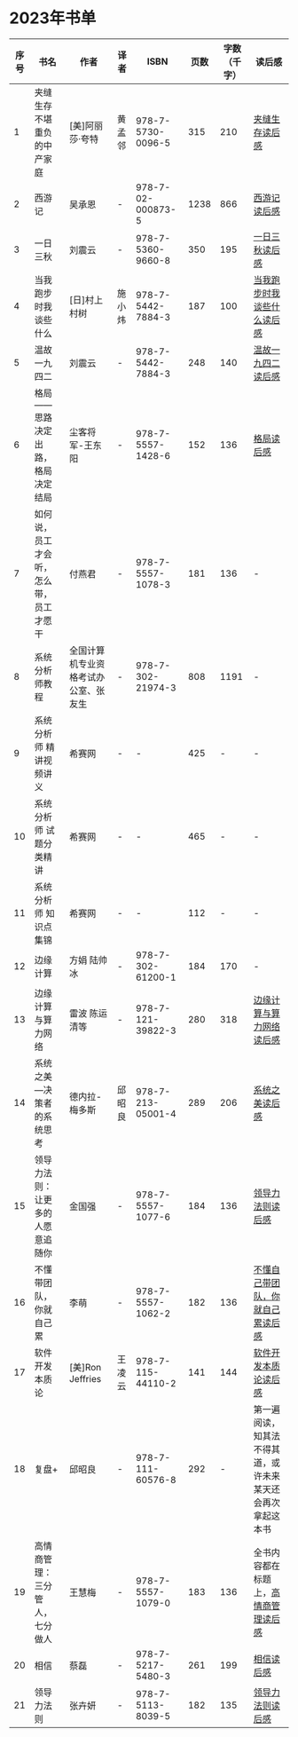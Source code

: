 # 2023年书单
| 序号  | 书名             | 作者        | 译者   | ISBN              | 页数 | 字数（千字） | 读后感 |
|-----|----------------|-----------|------|-------------------| --- | -- | --- |
| 1   | 夹缝生存 不堪重负的中产家庭 | [美]阿丽莎·夸特 | 黄孟邻  | 978-7-5730-0096-5 | 315 | 210 |[夹缝生存读后感](./2023/夹缝生存.md)|
| 2   | 西游记            | 吴承恩       | -    | 978-7-02-000873-5 | 1238 | 866 | [西游记读后感](./2023/西游记.md) |
| 3   | 一日三秋           | 刘震云       | -    | 978-7-5360-9660-8 | 350 | 195 | [一日三秋读后感](./2023/一日三秋.md) |
| 4   | 当我跑步时我谈些什么 | [日]村上村树  | 施小炜 | 978-7-5442-7884-3 | 187 | 100 | [当我跑步时我谈些什么读后感](./2023/当我跑步时我谈些什么.md) |
| 5   | 温故一九四二 | 刘震云 | - | 978-7-5442-7884-3 | 248 | 140 | [温故一九四二读后感](./2023/温故一九四二.md) |
| 6 | 格局——思路决定出路，格局决定结局 | 尘客将军-王东阳 | - | 978-7-5557-1428-6 | 152 | 136 | [格局读后感](./2023/格局.md) |
| 7 | 如何说，员工才会听，怎么带，员工才愿干 | 付燕君 | - | 978-7-5557-1078-3 | 181 | 136 | - |
| 8 | 系统分析师教程 | 全国计算机专业资格考试办公室、张友生 | - | 978-7-302-21974-3 | 808 | 1191 | - |
| 9 | 系统分析师 精讲视频讲义 | 希赛网 | - | - | 425 | - | - |
| 10 | 系统分析师 试题分类精讲 | 希赛网 | - | - | 465 | - | - |
| 11 | 系统分析师 知识点集锦 | 希赛网 | - | - | 112 | - | - |
| 12 | 边缘计算 | 方娟 陆帅冰 | - | 978-7-302-61200-1 | 184 | 170 | - |
| 13 | 边缘计算与算力网络 | 雷波 陈运清等 | - | 978-7-121-39822-3 | 280 | 318 | [边缘计算与算力网络读后感](./2023/边缘计算与算力网络.md) |
| 14 | 系统之美—决策者的系统思考 | 德内拉-梅多斯 | 邱昭良 | 978-7-213-05001-4 | 289 | 206 | [系统之美读后感](./2023/系统之美.md) |
| 15 | 领导力法则：让更多的人愿意追随你 | 金国强 | - | 978-7-5557-1077-6 | 184 | 136 | [领导力法则读后感](./2023/领导力法则.md) |
| 16 | 不懂带团队，你就自己累 | 李萌 | - | 978-7-5557-1062-2 | 182 | 136 | [不懂自己带团队，你就自己累读后感](./2023/不懂带团队你就自己累.md) |
| 17 | 软件开发本质论 | [美]Ron Jeffries | 王凌云 | 978-7-115-44110-2 | 141 | 144 | [软件开发本质论读后感](./2023/软件开发本质论.md) |
| 18 | 复盘+ | 邱昭良 | - | 978-7-111-60576-8 | 292 | - | 第一遍阅读，知其法不得其道，或许未来某天还会再次拿起这本书 |
| 19 | 高情商管理：三分管人，七分做人 | 王慧梅 | - | 978-7-5557-1079-0 | 183 | 136 | 全书内容都在标题上，[高情商管理读后感](./2023/高情商管理.md) |
| 20 | 相信 | 蔡磊 | - | 978-7-5217-5480-3 | 261 | 199 | [相信读后感](./2023/相信.md) |
| 21 | 领导力法则 | 张卉妍 | - | 978-7-5113-8039-5 | 182 | 135 | [领导力法则读后感](./2023/读领导力法则有感.md) |